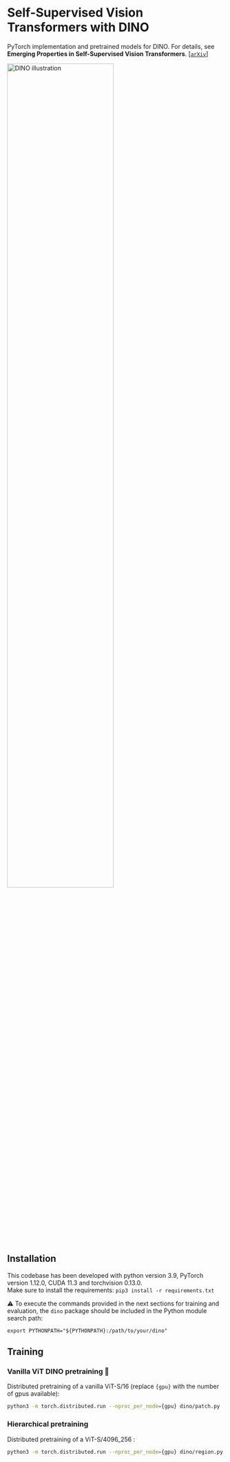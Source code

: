 # Self-Supervised Vision Transformers with DINO

PyTorch implementation and pretrained models for DINO. For details, see **Emerging Properties in Self-Supervised Vision Transformers**.
[[`arXiv`](https://arxiv.org/abs/2104.14294)]

<div align="left">
  <img width="70%" alt="DINO illustration" src=".github/dino.gif">
</div>

## Installation

This codebase has been developed with python version 3.9, PyTorch version 1.12.0, CUDA 11.3 and torchvision 0.13.0.<br>
Make sure to install the requirements: `pip3 install -r requirements.txt`

:warning: To execute the commands provided in the next sections for training and evaluation, the `dino` package should be included in the Python module search path:

```shell
export PYTHONPATH="${PYTHONPATH}:/path/to/your/dino"
```

## Training

### Vanilla ViT DINO pretraining :sauropod:

Distributed pretraining of a vanilla ViT-S/16 (replace `{gpu}` with the number of gpus available):

```bash
python3 -m torch.distributed.run --nproc_per_node={gpu} dino/patch.py
```


### Hierarchical pretraining

Distributed pretraining of a ViT-S/4096_256 :

```bash
python3 -m torch.distributed.run --nproc_per_node={gpu} dino/region.py
```